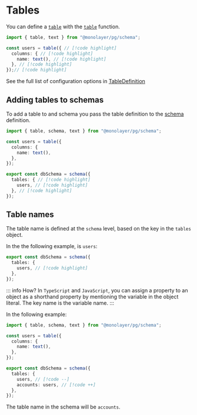 # Tables

You can define a [`table`](./glossary.md#table) with the [`table`](./../../reference/api/schema/functions/table.md) function.

```ts
import { table, text } from "@monolayer/pg/schema";

const users = table({ // [!code highlight]
  columns: { // [!code highlight]
    name: text(), // [!code highlight]
  }, // [!code highlight]
});// [!code highlight]
```

See the full list of configuration options in [TableDefinition](./../../reference/api/schema/type-aliases/TableDefinition.md#type-declaration)

## Adding tables to schemas

To add a table to and schema you pass the table definition to the [schema](./../../reference/api/schema/functions/schema.md) definition.

```ts
import { table, schema, text } from "@monolayer/pg/schema";

const users = table({
  columns: {
    name: text(),
  },
});

export const dbSchema = schema({
  tables: { // [!code highlight]
    users, // [!code highlight]
  }, // [!code highlight]
});
```

## Table names

The table name is defined at the `schema` level, based on the key in the `tables` object.

In the the following example, is `users`:

```ts
export const dbSchema = schema({
  tables: {
    users, // [!code highlight]
  },
});
```

::: info How?
In `TypeScript` and `JavaScript`, you can assign a property to an object as a shorthand property by mentioning the variable in the object literal. The key name is the variable name.
:::

In the following example:

```ts
import { table, schema, text } from "@monolayer/pg/schema";

const users = table({
  columns: {
    name: text(),
  },
});

export const dbSchema = schema({
  tables: {
    users, // [!code --]
    accounts: users, // [!code ++]
  },
});
```

The table name in the schema will be `accounts`.
